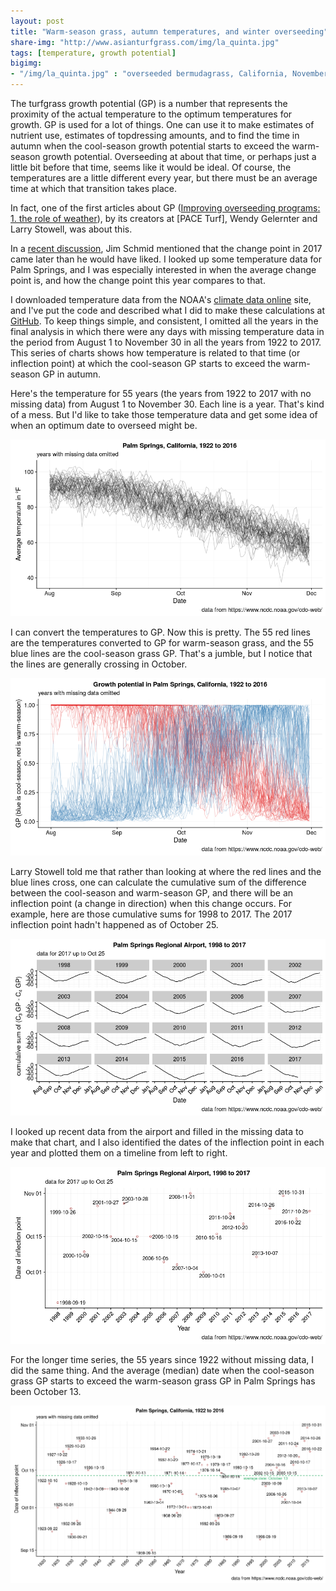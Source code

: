 ```yaml
---
layout: post
title: "Warm-season grass, autumn temperatures, and winter overseeding"
share-img: "http://www.asianturfgrass.com/img/la_quinta.jpg"
tags: [temperature, growth potential]
bigimg:
- "/img/la_quinta.jpg" : "overseeded bermudagrass, California, November"
---
```


The turfgrass growth potential (GP) is a number that represents the proximity of the actual temperature to the optimum temperatures for growth. GP is used for a lot of things. One can use it to make estimates of nutrient use, estimates of topdressing amounts, and to find the time in autumn when the cool-season growth potential starts to exceed the warm-season growth potential. Overseeding at about that time, or perhaps just a little bit before that time, seems like it would be ideal. Of course, the temperatures are a little different every year, but there must be an average time at which that transition takes place. 

In fact, one of the first articles about GP ([Improving overseeding programs: 1. the role of weather](http://tic.msu.edu/tgif/flink?recno=102720)), by its creators at [PACE Turf], Wendy Gelernter and Larry Stowell, was about this.

In a [recent discussion](https://twitter.com/paceturf/status/925856403213901824), Jim Schmid mentioned that the change point in 2017 came later than he would have liked. I looked up some temperature data for Palm Springs, and I was especially interested in when the average change point is, and how the change point this year compares to that. 

I downloaded temperature data from the NOAA's [climate data online](https://www.ncdc.noaa.gov/cdo-web/search) site, and I've put the code and described what I did to make these calculations at [GitHub](https://github.com/micahwoods/gp_inflection). To keep things simple, and consistent, I omitted all the years in the final analysis in which there were any days with missing temperature data in the period from August 1 to November 30 in all the years from 1922 to 2017. This series of charts shows how temperature is related to that time (or inflection point) at which the cool-season GP starts to exceed the warm-season GP in autumn.

Here's the temperature for 55 years (the years from 1922 to 2017 with no missing data) from August 1 to November 30. Each line is a year. That's kind of a mess. But I'd like to take those temperature data and get some idea of when an optimum date to overseed might be.

![temperature 55 years Palm Springs](/img/temperature_55_palm_springs.png)

I can convert the temperatures to GP. Now this is pretty. The 55 red lines are the temperatures converted to GP for warm-season grass, and the 55 blue lines are the cool-season grass GP. That's a jumble, but I notice that the lines are generally crossing in October.

![GP for 55 years in Palm Springs](/img/gp.png)

Larry Stowell told me that rather than looking at where the red lines and the blue lines cross, one can calculate the cumulative sum of the difference between the cool-season and warm-season GP, and there will be an inflection point (a change in direction) when this change occurs. For example, here are those cumulative sums for 1998 to 2017. The 2017 inflection point hadn't happened as of October 25.

![inflection points for 20 years](/img/inflection_airport.png)

I looked up recent data from the airport and filled in the missing data to make that chart, and I also identified the dates of the inflection point in each year and plotted them on a timeline from left to right.

![date of inflection past 20 years](/img/date_inflection_palm_springs.png)

For the longer time series, the 55 years since 1922 without missing data, I did the same thing. And the average (median) date when the cool-season grass GP starts to exceed the warm-season grass GP in Palm Springs has been October 13.

![55 years of inflection dates](/img/palm_springs_inflection.png)
